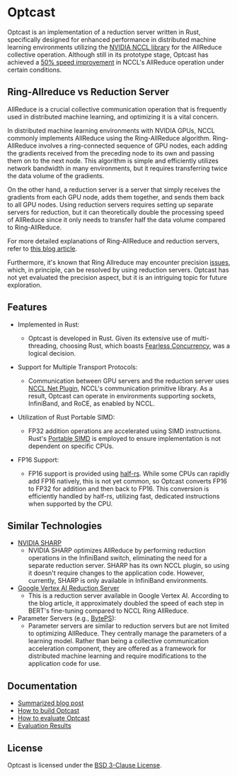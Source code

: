 # Optcast

Optcast is an implementation of a reduction server written in Rust, specifically designed for enhanced performance in distributed machine learning environments utilizing the [NVIDIA NCCL library](https://github.com/NVIDIA/nccl) for the AllReduce collective operation. Although still in its prototype stage, Optcast has achieved a [50% speed improvement](./docs/eval_results.md) in NCCL's AllReduce operation under certain conditions.

## Ring-Allreduce vs Reduction Server

AllReduce is a crucial collective communication operation that is frequently used in distributed machine learning, and optimizing it is a vital concern.

In distributed machine learning environments with NVIDIA GPUs, NCCL commonly implements AllReduce using the Ring-AllReduce algorithm. Ring-AllReduce involves a ring-connected sequence of GPU nodes, each adding the gradients received from the preceding node to its own and passing them on to the next node. This algorithm is simple and efficiently utilizes network bandwidth in many environments, but it requires transferring twice the data volume of the gradients.

On the other hand, a reduction server is a server that simply receives the gradients from each GPU node, adds them together, and sends them back to all GPU nodes. Using reduction servers requires setting up separate servers for reduction, but it can theoretically double the processing speed of AllReduce since it only needs to transfer half the data volume compared to Ring-AllReduce.

For more detailed explanations of Ring-AllReduce and reduction servers, refer to [this blog article](https://cloud.google.com/blog/topics/developers-practitioners/optimize-training-performance-reduction-server-vertex-ai?hl=en).

Furthermore, it's known that Ring Allreduce may encounter precision [issues](https://github.com/NVIDIA/nccl/issues/1026#issuecomment-1763933869), which, in principle, can be resolved by using reduction servers. Optcast has not yet evaluated the precision aspect, but it is an intriguing topic for future exploration.

## Features

- Implemented in Rust:
    - Optcast is developed in Rust. Given its extensive use of multi-threading, choosing Rust, which boasts [Fearless Concurrency](https://blog.rust-lang.org/2015/04/10/Fearless-Concurrency.html), was a logical decision.

- Support for Multiple Transport Protocols:
    - Communication between GPU servers and the reduction server uses [NCCL Net Plugin](https://github.com/NVIDIA/nccl/tree/master/ext-net), NCCL's communication primitive library. As a result, Optcast can operate in environments supporting sockets, InfiniBand, and RoCE, as enabled by NCCL.

- Utilization of Rust Portable SIMD:
    - FP32 addition operations are accelerated using SIMD instructions. Rust's [Portable SIMD](https://github.com/rust-lang/portable-simd?tab=readme-ov-file) is employed to ensure implementation is not dependent on specific CPUs.

- FP16 Support:
    - FP16 support is provided using [half-rs](https://github.com/starkat99/half-rs). While some CPUs can rapidly add FP16 natively, this is not yet common, so Optcast converts FP16 to FP32 for addition and then back to FP16. This conversion is efficiently handled by half-rs, utilizing fast, dedicated instructions when supported by the CPU.

## Similar Technologies

- [NVIDIA SHARP](https://docs.nvidia.com/networking/display/sharpv300)
    - NVIDIA SHARP optimizes AllReduce by performing reduction operations in the InfiniBand switch, eliminating the need for a separate reduction server. SHARP has its own NCCL plugin, so using it doesn't require changes to the application code. However, currently, SHARP is only available in InfiniBand environments.
- [Google Vertex AI Reduction Server](https://cloud.google.com/blog/topics/developers-practitioners/optimize-training-performance-reduction-server-vertex-ai?hl=en)
    - This is a reduction server available in Google Vertex AI. According to the blog article, it approximately doubled the speed of each step in BERT's fine-tuning compared to NCCL Ring AllReduce.
- Parameter Servers (e.g., [BytePS](https://github.com/bytedance/byteps/tree/master)):
    - Parameter servers are similar to reduction servers but are not limited to optimizing AllReduce. They centrally manage the parameters of a learning model. Rather than being a collective communication acceleration component, they are offered as a framework for distributed machine learning and require modifications to the application code for use.

## Documentation

- [Summarized blog post](https://medium.com/nttlabs/optcast-open-source-in-network-aggregation-for-distributed-deep-learning-c25d76878993)
- [How to build Optcast](./docs/build.md)
- [How to evaluate Optcast](./docs/eval.md)
- [Evaluation Results](./docs/eval_results.md)

## License

Optcast is licensed under the [BSD 3-Clause License](./LICENSE).
